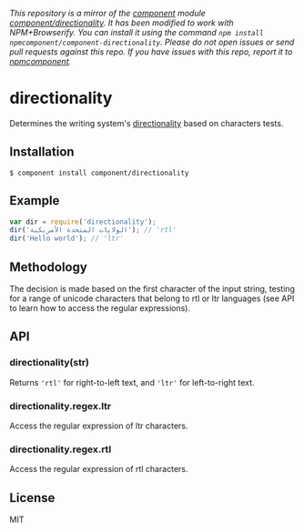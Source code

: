 *This repository is a mirror of the [component](http://component.io) module [component/directionality](http://github.com/component/directionality). It has been modified to work with NPM+Browserify. You can install it using the command `npm install npmcomponent/component-directionality`. Please do not open issues or send pull requests against this repo. If you have issues with this repo, report it to [npmcomponent](https://github.com/airportyh/npmcomponent).*

# directionality

  Determines the writing system's 
  [directionality](http://en.wikipedia.org/wiki/Writing_system#Directionality) based on characters tests.

## Installation

```
$ component install component/directionality
```

## Example

```js
var dir = require('directionality');
dir('الولايات المتحدة الأمريكية'); // 'rtl'
dir('Hello world'); // 'ltr'
```

## Methodology

The decision is made based on the first character of the input string,
testing for a range of unicode characters that belong to rtl or ltr
languages (see API to learn how to access the regular expressions).

## API

### directionality(str)

  Returns `'rtl'` for right-to-left text, and `'ltr'` for
  left-to-right text.

### directionality.regex.ltr

  Access the regular expression of ltr characters.

### directionality.regex.rtl

  Access the regular expression of rtl characters.

## License

MIT
